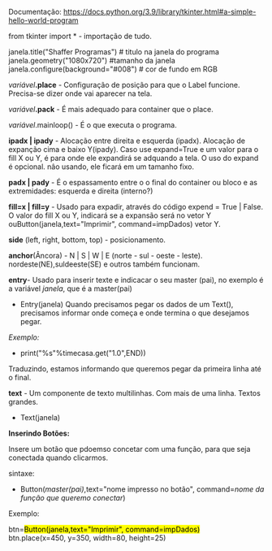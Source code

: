 Documentação: https://docs.python.org/3.9/library/tkinter.html#a-simple-hello-world-program

from tkinter import * - importação de tudo.

janela.title("Shaffer Programas") # titulo na janela do programa
janela.geometry("1080x720") #tamanho da janela
janela.configure(background="#008") # cor de fundo em RGB

_variável_**.place** - Configuração de posição para que o Label funcione. Precisa-se dizer 
onde vai aparecer na tela.

_variável_**.pack** - É mais adequado para container que o place.

_variável_.mainloop() -  É o que executa o programa.

**ipadx | ipady** - Alocação entre direita e esquerda (ipadx). Alocação de expanção cima e baixo Y(ipady).
Caso use expand=True e um valor para o fill X ou Y, é para onde ele expandirá se adquando a tela.
O uso do expand é opcional. nâo usando, ele ficará em um tamanho fixo.

**padx | pady** - É o espassamento entre o o final do container ou bloco e as extremidades:
esquerda e direita (interno?)

**fill=x | fill=y** - Usado para expadir, através do código expend = True | False. O valor do fill
X ou Y, indicará se a expansão será no vetor Y ouButton(janela,text="Imprimir", command=impDados) vetor Y.

**side** (left, right, bottom, top) - posicionamento.

**anchor**(Âncora) - N | S | W | E (norte - sul - oeste - leste). nordeste(NE),suldeeste(SE) e outros
também funcionam.

**entry**- Usado para inserir texte e indicacar o seu master (pai), no exemplo é a variável _janela_,
que é a master(pai)
- Entry(janela)
Quando precisamos pegar os dados de um Text(), precisamos informar onde começa e onde termina 
o que desejamos pegar.

_Exemplo:_

- print("%s"%timecasa.get("1.0",END))

Traduzindo, estamos informando que queremos pegar da primeira linha até o final.

**text** - Um componente de texto multilinhas. Com mais de uma linha. Textos grandes.
- Text(janela)


**Inserindo Botões:**

Insere um botão que pdoemso concetar com uma função, para que seja conectada quando clicarmos.

sintaxe:

- Button(_master(pai)_,text="nome impresso no botão", command=_nome da função que queremo conectar_)

Exemplo:

btn=<mark>Button(janela,text="Imprimir", command=impDados)</mark><br>
btn.place(x=450, y=350, width=80, height=25)






